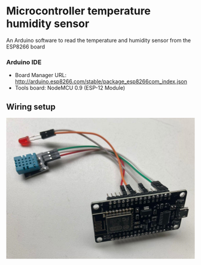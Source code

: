 # Microcontroller temperature humidity sensor

An Arduino software to read the temperature and humidity sensor from the ESP8266 board

### Arduino IDE
* Board Manager URL: http://arduino.esp8266.com/stable/package_esp8266com_index.json
* Tools board: NodeMCU 0.9 (ESP-12 Module)

## Wiring setup

<img src="setup.jpg">